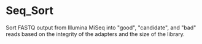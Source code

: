 # Seq_Sort
Sort FASTQ output from Illumina MiSeq into "good", "candidate", and "bad" reads based on the integrity of the adapters and the size of the library.
